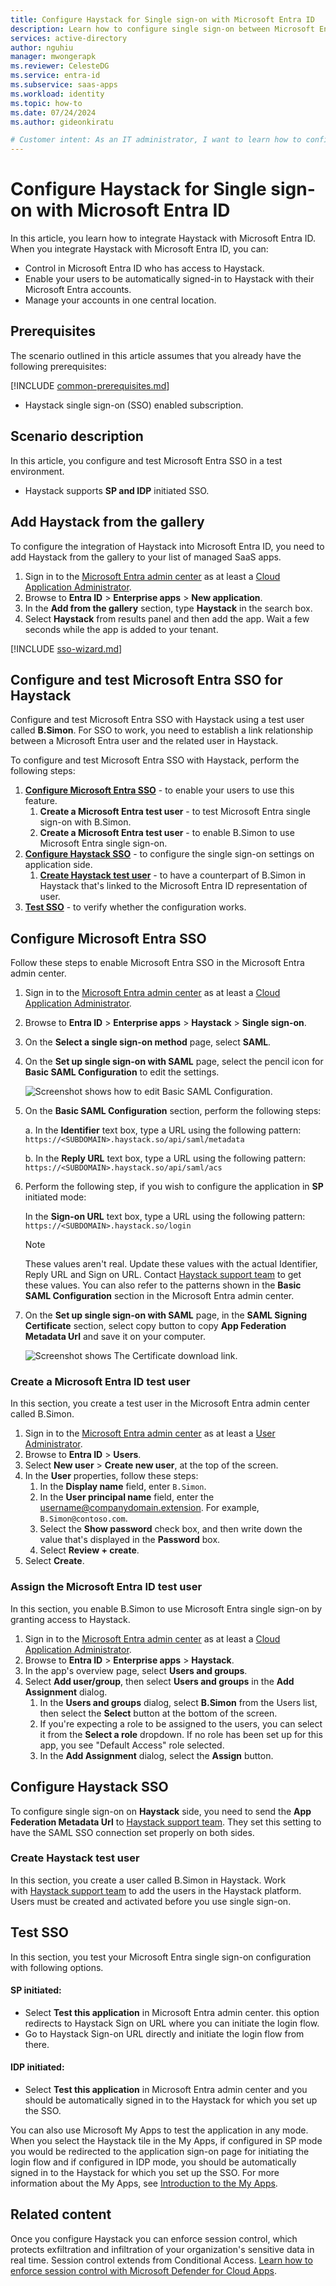 ```yaml
---
title: Configure Haystack for Single sign-on with Microsoft Entra ID
description: Learn how to configure single sign-on between Microsoft Entra ID and Haystack.
services: active-directory
author: nguhiu
manager: mwongerapk
ms.reviewer: CelesteDG
ms.service: entra-id
ms.subservice: saas-apps
ms.workload: identity
ms.topic: how-to
ms.date: 07/24/2024
ms.author: gideonkiratu

# Customer intent: As an IT administrator, I want to learn how to configure single sign-on between Microsoft Entra ID and Directory Services so that I can control who has access to Directory Services, enable automatic sign-in with Microsoft Entra accounts, and manage my accounts in one central location.
---
```


# Configure Haystack for Single sign-on with Microsoft Entra ID

In this article,  you learn how to integrate Haystack with Microsoft Entra ID. When you integrate Haystack with Microsoft Entra ID, you can:

* Control in Microsoft Entra ID who has access to Haystack.
* Enable your users to be automatically signed-in to Haystack with their Microsoft Entra accounts.
* Manage your accounts in one central location.

## Prerequisites

The scenario outlined in this article assumes that you already have the following prerequisites:

[!INCLUDE [common-prerequisites.md](~/identity/saas-apps/includes/common-prerequisites.md)]
* Haystack single sign-on (SSO) enabled subscription.

## Scenario description

In this article,  you configure and test Microsoft Entra SSO in a test environment.

* Haystack supports **SP and IDP** initiated SSO.

## Add Haystack from the gallery

To configure the integration of Haystack into Microsoft Entra ID, you need to add Haystack from the gallery to your list of managed SaaS apps.

1. Sign in to the [Microsoft Entra admin center](https://entra.microsoft.com) as at least a [Cloud Application Administrator](~/identity/role-based-access-control/permissions-reference.md#cloud-application-administrator).
1. Browse to **Entra ID** > **Enterprise apps** > **New application**.
1. In the **Add from the gallery** section, type **Haystack** in the search box.
1. Select **Haystack** from results panel and then add the app. Wait a few seconds while the app is added to your tenant.

[!INCLUDE [sso-wizard.md](~/identity/saas-apps/includes/sso-wizard.md)]

## Configure and test Microsoft Entra SSO for Haystack

Configure and test Microsoft Entra SSO with Haystack using a test user called **B.Simon**. For SSO to work, you need to establish a link relationship between a Microsoft Entra user and the related user in Haystack.

To configure and test Microsoft Entra SSO with Haystack, perform the following steps:

1. **[Configure Microsoft Entra SSO](#configure-microsoft-entra-sso)** - to enable your users to use this feature.
    1. **Create a Microsoft Entra test user** - to test Microsoft Entra single sign-on with B.Simon.
    1. **Create a Microsoft Entra test user** - to enable B.Simon to use Microsoft Entra single sign-on.
1. **[Configure Haystack SSO](#configure-haystack-sso)** - to configure the single sign-on settings on application side.
    1. **[Create Haystack test user](#create-haystack-test-user)** - to have a counterpart of B.Simon in Haystack that's linked to the Microsoft Entra ID representation of user.
1. **[Test SSO](#test-sso)** - to verify whether the configuration works.

## Configure Microsoft Entra SSO

Follow these steps to enable Microsoft Entra SSO in the Microsoft Entra admin center.

1. Sign in to the [Microsoft Entra admin center](https://entra.microsoft.com) as at least a [Cloud Application Administrator](~/identity/role-based-access-control/permissions-reference.md#cloud-application-administrator).
1. Browse to **Entra ID** > **Enterprise apps** > **Haystack** > **Single sign-on**.
1. On the **Select a single sign-on method** page, select **SAML**.
1. On the **Set up single sign-on with SAML** page, select the pencil icon for **Basic SAML Configuration** to edit the settings.

   ![Screenshot shows how to edit Basic SAML Configuration.](common/edit-urls.png "Basic Configuration")

1. On the **Basic SAML Configuration** section, perform the following steps:

    a. In the **Identifier** text box, type a URL using the following pattern:
    `https://<SUBDOMAIN>.haystack.so/api/saml/metadata`

    b. In the **Reply URL** text box, type a URL using the following pattern:
    `https://<SUBDOMAIN>.haystack.so/api/saml/acs`

1. Perform the following step, if you wish to configure the application in **SP** initiated mode:

    In the **Sign-on URL** text box, type a URL using the following pattern:
    `https://<SUBDOMAIN>.haystack.so/login`

	> [!NOTE]
	> These values aren't real. Update these values with the actual Identifier, Reply URL and Sign on URL. Contact [Haystack support team](mailto:support@haystackteam.com) to get these values. You can also refer to the patterns shown in the **Basic SAML Configuration** section in the Microsoft Entra admin center.
    
1. On the **Set up single sign-on with SAML** page, in the **SAML Signing Certificate** section, select copy button to copy **App Federation Metadata Url** and save it on your computer.

	![Screenshot shows The Certificate download link.](common/copy-metadataurl.png "Certificate")

### Create a Microsoft Entra ID test user

In this section, you create a test user in the Microsoft Entra admin center called B.Simon.

1. Sign in to the [Microsoft Entra admin center](https://entra.microsoft.com) as at least a [User Administrator](~/identity/role-based-access-control/permissions-reference.md#user-administrator).
1. Browse to **Entra ID** > **Users**.
1. Select **New user** > **Create new user**, at the top of the screen.
1. In the **User** properties, follow these steps:
   1. In the **Display name** field, enter `B.Simon`.  
   1. In the **User principal name** field, enter the username@companydomain.extension. For example, `B.Simon@contoso.com`.
   1. Select the **Show password** check box, and then write down the value that's displayed in the **Password** box.
   1. Select **Review + create**.
1. Select **Create**.

### Assign the Microsoft Entra ID test user

In this section, you enable B.Simon to use Microsoft Entra single sign-on by granting access to Haystack.

1. Sign in to the [Microsoft Entra admin center](https://entra.microsoft.com) as at least a [Cloud Application Administrator](~/identity/role-based-access-control/permissions-reference.md#cloud-application-administrator).
1. Browse to **Entra ID** > **Enterprise apps** > **Haystack**.
1. In the app's overview page, select **Users and groups**.
1. Select **Add user/group**, then select **Users and groups** in the **Add Assignment** dialog.
   1. In the **Users and groups** dialog, select **B.Simon** from the Users list, then select the **Select** button at the bottom of the screen.
   1. If you're expecting a role to be assigned to the users, you can select it from the **Select a role** dropdown. If no role has been set up for this app, you see "Default Access" role selected.
   1. In the **Add Assignment** dialog, select the **Assign** button.

## Configure Haystack SSO

To configure single sign-on on **Haystack** side, you need to send the **App Federation Metadata Url** to [Haystack support team](mailto:support@haystackteam.com). They set this setting to have the SAML SSO connection set properly on both sides.

### Create Haystack test user

In this section, you create a user called B.Simon in Haystack. Work with [Haystack support team](mailto:support@haystackteam.com) to add the users in the Haystack platform. Users must be created and activated before you use single sign-on.

## Test SSO 

In this section, you test your Microsoft Entra single sign-on configuration with following options.

#### SP initiated:

* Select **Test this application** in Microsoft Entra admin center. this option redirects to Haystack Sign on URL where you can initiate the login flow.  
* Go to Haystack Sign-on URL directly and initiate the login flow from there.

#### IDP initiated:

* Select **Test this application** in Microsoft Entra admin center and you should be automatically signed in to the Haystack for which you set up the SSO.

You can also use Microsoft My Apps to test the application in any mode. When you select the Haystack tile in the My Apps, if configured in SP mode you would be redirected to the application sign-on page for initiating the login flow and if configured in IDP mode, you should be automatically signed in to the Haystack for which you set up the SSO. For more information about the My Apps, see [Introduction to the My Apps](
https://support.microsoft.com/account-billing/sign-in-and-start-apps-from-the-my-apps-portal-2f3b1bae-0e5a-4a86-a33e-876fbd2a4510).

## Related content

Once you configure Haystack you can enforce session control, which protects exfiltration and infiltration of your organization's sensitive data in real time. Session control extends from Conditional Access. [Learn how to enforce session control with Microsoft Defender for Cloud Apps](/cloud-app-security/proxy-deployment-any-app).

